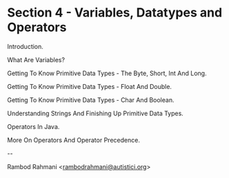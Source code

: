 # Section 4 - Variables, Datatypes and Operators

Introduction.

What Are Variables?

Getting To Know Primitive Data Types - The Byte, Short, Int And Long.

Getting To Know Primitive Data Types - Float And Double.

Getting To Know Primitive Data Types - Char And Boolean.

Understanding Strings And Finishing Up Primitive Data Types.

Operators In Java.

More On Operators And Operator Precedence.

--

Rambod Rahmani <<rambodrahmani@autistici.org>>
